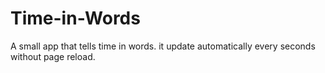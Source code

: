 # Time-in-Words
A small app that tells time in words.
it update automatically every seconds without page reload.
